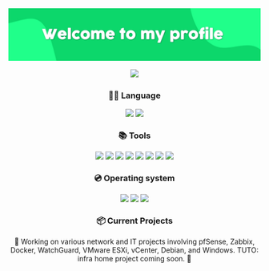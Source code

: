 <img src="https://github.com/Ralex91/Ralex91/blob/main/banner.jpg?raw=true">
<p align="center">
    <img src="https://api.visitorbadge.io/api/visitors?path=https%3A%2F%2Fgithub.com%2Fapprentibash%2Fapprentibash&countColor=%23000000">
</p>

<h3 align="center">👨‍💻 Language</h3>

<p align="center">
    <img src="https://img.shields.io/badge/Shell-5391FE.svg?style=for-the-badge">
    <img src="https://img.shields.io/badge/Arduino-00979D.svg?style=for-the-badge">
    
</p>
<h3 align="center">📚 Tools</h3>

<p align="center">
    <img src="https://img.shields.io/badge/pfSense-%23E60025.svg?style=for-the-badge&logo=pfSense&logoColor=white">
    <img src="https://img.shields.io/badge/Zabbix-%23F50.svg?style=for-the-badge&logo=zabbix&logoColor=white">
    <img src="https://img.shields.io/badge/Docker-%232496ED.svg?style=for-the-badge&logo=docker&logoColor=white">
    <img src="https://img.shields.io/badge/WatchGuard-%23ED8B00.svg?style=for-the-badge&logo=watchguard&logoColor=white">
    <img src="https://img.shields.io/badge/vmware-%23FF6600.svg?style=for-the-badge&logo=vmware&logoColor=white">
    <img src="https://img.shields.io/badge/Vagrant-1563FF.svg?style=for-the-badge&logo=vagrant&logoColor=white">
    <img src="https://img.shields.io/badge/Ansible-%230076E8.svg?style=for-the-badge&logo=ansible&logoColor=white">
    <img src="https://img.shields.io/badge/Terraform-%23623CE4.svg?style=for-the-badge&logo=terraform&logoColor=white">
</p>
<h3 align="center">💿 Operating system</h3>

<p align="center">
    <img src="https://img.shields.io/badge/Debian-d70a53.svg?&style=for-the-badge&logo=debian&logoColor=white">
    <img src="https://img.shields.io/badge/Ubuntu-E95420.svg?style=for-the-badge&logo=ubuntu&logoColor=white">
    <img src="https://img.shields.io/badge/Windows-33a8ff.svg?&style=for-the-badge&logo=windows&logoColor=white">
</p>

<h3 align="center">📦 Current Projects</h3>

<p align="center">
    🚧 Working on various network and IT projects involving pfSense, Zabbix, Docker, WatchGuard, VMware ESXi, vCenter, Debian, and Windows. TUTO: infra home project coming soon. 🚧
</p>


